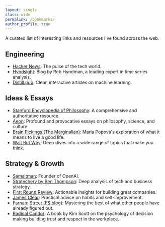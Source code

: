 ```yaml
---
layout: single
class: wide
permalink: /bookmarks/
author_profile: true
---
```


A curated list of interesting links and resources I've found across the web.

## Engineering

- [Hacker News](https://news.ycombinator.com/): The pulse of the tech world.
- [Hyndsight](https://robjhyndman.com/hyndsight/): Blog by Rob Hyndman, a leading expert in time series analysis.
- [Distill.pub](https://distill.pub/): Clear, interactive articles on machine learning.

## Ideas & Essays

- [Stanford Encyclopedia of Philosophy](https://plato.stanford.edu/): A comprehensive and authoritative resource.
- [Aeon](https://aeon.co/): Profound and provocative essays on philosophy, science, and culture.
- [Brain Pickings (The Marginalian)](https://www.themarginalian.org/): Maria Popova's exploration of what it means to live a good life.
- [Wait But Why](https://waitbutwhy.com/): Deep dives into a wide range of topics that make you think.

## Strategy & Growth

- [Samaltman](https://blog.samaltman.com/reflections): Founder of OpenAI.
- [Stratechery by Ben Thompson](https://stratechery.com/): Deep analysis of tech and business strategy.
- [First Round Review](https://review.firstround.com/): Actionable insights for building great companies.
- [James Clear](https://jamesclear.com/): Practical advice on habits and self-improvement.
- [Farnam Street (FS.blog)](https://fs.blog/): Mastering the best of what other people have already figured out.
- [Radical Candor](https://radicalcandor.com/): A book by Kim Scott on the psychology of decision making building trust and respect in the workplace.
